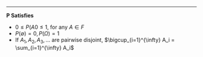 ***
**P Satisfies**
* $0 \le P(A0 \le 1$, for any $A \in F$ 
* $P(\emptyset) = 0, P(\Omega) = 1$
* If $A_1, A_2, A_3, ...$ are pairwise disjoint, $\bigcup_{i=1}^{\infty} A_i = \sum_{i=1}^{\infty} A_i$
